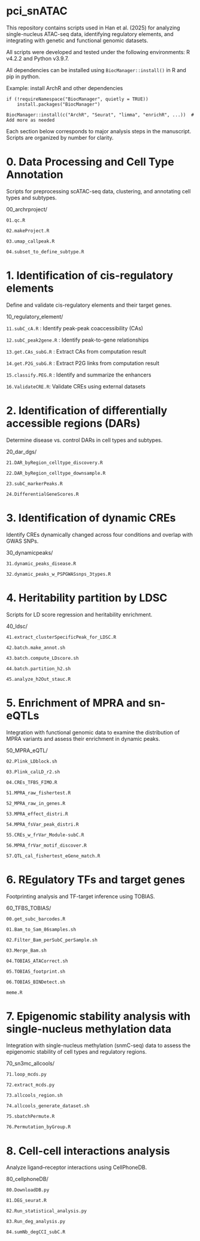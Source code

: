 # pci_snATAC

This repository contains scripts used in Han et al. (2025) for analyzing single-nucleus ATAC-seq data, identifying regulatory elements, and integrating with genetic and functional genomic datasets.

All scripts were developed and tested under the following environments: R v4.2.2 and Python v3.9.7.

All dependencies can be installed using `BiocManager::install()` in R and pip in python.

Example: install ArchR and other dependencies
```
if (!requireNamespace("BiocManager", quietly = TRUE))
    install.packages("BiocManager")

BiocManager::install(c("ArchR", "Seurat", "limma", "enrichR", ...))  # Add more as needed
```
Each section below corresponds to major analysis steps in the manuscript. Scripts are organized by number for clarity.

# 0. Data Processing and Cell Type Annotation
Scripts for preprocessing scATAC-seq data, clustering, and annotating cell types and subtypes.

00_archrproject/

`01.qc.R`

`02.makeProject.R`

`03.umap_callpeak.R`

`04.subset_to_define_subtype.R`

# 1. Identification of cis-regulatory elements
Define and validate cis-regulatory elements and their target genes.

10_regulatory_element/

`11.subC_cA.R` : Identify peak-peak coaccessibility (CAs)

`12.subC_peak2gene.R` : Identify peak-to-gene relationships

`13.get.CAs_subG.R` : Extract CAs from computation result

`14.get.P2G_subG.R` : Extract P2G links from computation result

`15.classify.PEG.R` : Identify and summarize the enhancers

`16.ValidateCRE.R`: Validate CREs using external datasets


# 2. Identification of differentially accessible regions (DARs)
Determine disease vs. control DARs in cell types and subtypes.

20_dar_dgs/

`21.DAR_byRegion_celltype_discovery.R`

`22.DAR_byRegion_celltype_downsample.R`

`23.subC_markerPeaks.R`

`24.DifferentialGeneScores.R`


# 3. Identification of dynamic CREs
Identify CREs dynamically changed across four conditions and overlap with GWAS SNPs.

30_dynamicpeaks/

`31.dynamic_peaks_disease.R`

`32.dynamic_peaks_w_PSPGWASsnps_3types.R`


# 4. Heritability partition by LDSC
Scripts for LD score regression and heritability enrichment.

40_ldsc/

`41.extract_clusterSpecificPeak_for_LDSC.R`

`42.batch.make_annot.sh`

`43.batch.compute_LDscore.sh`

`44.batch.partition_h2.sh`

`45.analyze_h2Out_stauc.R`


# 5. Enrichment of MPRA and sn-eQTLs
Integration with functional genomic data to examine the distribution of MPRA variants and assess their enrichment in dynamic peaks.

50_MPRA_eQTL/

`02.Plink_LDblock.sh`

`03.Plink_calLD_r2.sh`

`04.CREs_TFBS_FIMO.R`

`51.MPRA_raw_fishertest.R`

`52_MPRA_raw_in_genes.R`

`53.MPRA_effect_distri.R`

`54.MPRA_fsVar_peak_distri.R`

`55.CREs_w_frVar_Module-subC.R`

`56.MPRA_frVar_motif_discover.R`

`57.QTL_cal_fishertest_eGene_match.R`


# 6. REgulatory TFs and target genes
Footprinting analysis and TF-target inference using TOBIAS.

60_TFBS_TOBIAS/

`00.get_subc_barcodes.R`

`01.Bam_to_Sam_86samples.sh`

`02.Filter_Bam_perSubC_perSample.sh`

`03.Merge_Bam.sh`

`04.TOBIAS_ATACorrect.sh`

`05.TOBIAS_footprint.sh`

`06.TOBIAS_BINDetect.sh`

`meme.R`


# 7. Epigenomic stability analysis with single-nucleus methylation data
Integration with single-nucleus methylation (snmC-seq) data to assess the epigenomic stability of cell types and regulatory regions.

70_sn3mc_allcools/

`71.loop_mcds.py`

`72.extract_mcds.py`

`73.allcools_region.sh`

`74.allcools_generate_dataset.sh`

`75.sbatchPermute.R`

`76.Permutation_byGroup.R`


# 8. Cell-cell interactions analysis
Analyze ligand–receptor interactions using CellPhoneDB.

80_cellphoneDB/

`80.DownloadDB.py`

`81.DEG_seurat.R`

`82.Run_statistical_analysis.py`

`83.Run_deg_analysis.py`

`84.sumNb_degCCI_subC.R`
